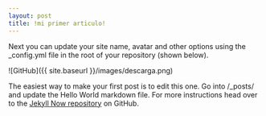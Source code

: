 ```yaml
---
layout: post
title: !mi primer articulo!
---
```


Next you can update your site name, avatar and other options using the _config.yml file in the root of your repository (shown below).

![GitHub]({{ site.baseurl }}/images/descarga.png)

The easiest way to make your first post is to edit this one. Go into /_posts/ and update the Hello World markdown file. For more instructions head over to the [Jekyll Now repository](https://github.com/barryclark/jekyll-now) on GitHub.
